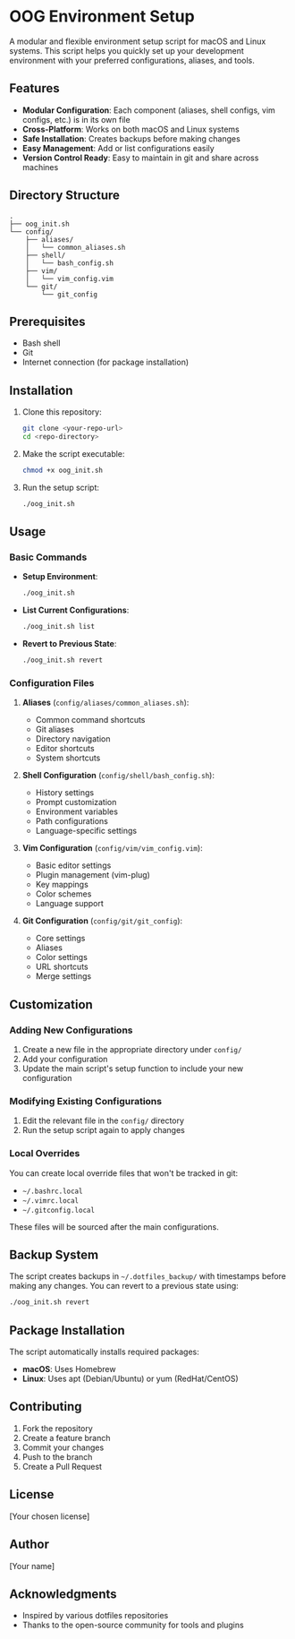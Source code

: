 # OOG Environment Setup

A modular and flexible environment setup script for macOS and Linux systems. This script helps you quickly set up your development environment with your preferred configurations, aliases, and tools.

## Features

- **Modular Configuration**: Each component (aliases, shell configs, vim configs, etc.) is in its own file
- **Cross-Platform**: Works on both macOS and Linux systems
- **Safe Installation**: Creates backups before making changes
- **Easy Management**: Add or list configurations easily
- **Version Control Ready**: Easy to maintain in git and share across machines

## Directory Structure

```
.
├── oog_init.sh
└── config/
    ├── aliases/
    │   └── common_aliases.sh
    ├── shell/
    │   └── bash_config.sh
    ├── vim/
    │   └── vim_config.vim
    └── git/
        └── git_config
```

## Prerequisites

- Bash shell
- Git
- Internet connection (for package installation)

## Installation

1. Clone this repository:
   ```bash
   git clone <your-repo-url>
   cd <repo-directory>
   ```

2. Make the script executable:
   ```bash
   chmod +x oog_init.sh
   ```

3. Run the setup script:
   ```bash
   ./oog_init.sh
   ```

## Usage

### Basic Commands

- **Setup Environment**:
  ```bash
  ./oog_init.sh
  ```

- **List Current Configurations**:
  ```bash
  ./oog_init.sh list
  ```

- **Revert to Previous State**:
  ```bash
  ./oog_init.sh revert
  ```

### Configuration Files

1. **Aliases** (`config/aliases/common_aliases.sh`):
   - Common command shortcuts
   - Git aliases
   - Directory navigation
   - Editor shortcuts
   - System shortcuts

2. **Shell Configuration** (`config/shell/bash_config.sh`):
   - History settings
   - Prompt customization
   - Environment variables
   - Path configurations
   - Language-specific settings

3. **Vim Configuration** (`config/vim/vim_config.vim`):
   - Basic editor settings
   - Plugin management (vim-plug)
   - Key mappings
   - Color schemes
   - Language support

4. **Git Configuration** (`config/git/git_config`):
   - Core settings
   - Aliases
   - Color settings
   - URL shortcuts
   - Merge settings

## Customization

### Adding New Configurations

1. Create a new file in the appropriate directory under `config/`
2. Add your configuration
3. Update the main script's setup function to include your new configuration

### Modifying Existing Configurations

1. Edit the relevant file in the `config/` directory
2. Run the setup script again to apply changes

### Local Overrides

You can create local override files that won't be tracked in git:
- `~/.bashrc.local`
- `~/.vimrc.local`
- `~/.gitconfig.local`

These files will be sourced after the main configurations.

## Backup System

The script creates backups in `~/.dotfiles_backup/` with timestamps before making any changes. You can revert to a previous state using:

```bash
./oog_init.sh revert
```

## Package Installation

The script automatically installs required packages:
- **macOS**: Uses Homebrew
- **Linux**: Uses apt (Debian/Ubuntu) or yum (RedHat/CentOS)

## Contributing

1. Fork the repository
2. Create a feature branch
3. Commit your changes
4. Push to the branch
5. Create a Pull Request

## License

[Your chosen license]

## Author

[Your name]

## Acknowledgments

- Inspired by various dotfiles repositories
- Thanks to the open-source community for tools and plugins 